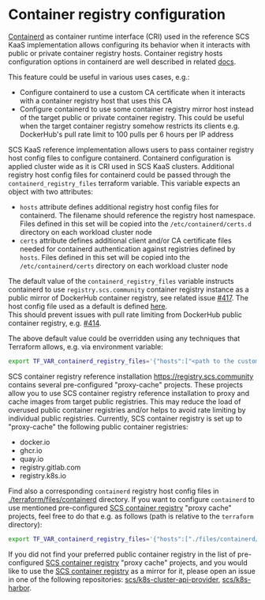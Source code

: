 # Container registry configuration

[Containerd](https://github.com/containerd/containerd) as container runtime
interface (CRI) used in the reference SCS KaaS implementation allows configuring its
behavior when it interacts with public or private container registry hosts. Container
registry hosts configuration options in containerd are well described in related [docs](https://github.com/containerd/containerd/blob/main/docs/hosts.md).

This feature could be useful in various uses cases, e.g.:
- Configure containerd to use a custom CA certificate when it interacts with a container
registry host that uses this CA
- Configure containerd to use some container registry mirror host instead of the target public or private container registry.
This could be useful when the target container registry somehow restricts its clients e.g.
DockerHub's pull rate limit to 100 pulls per 6 hours per IP address

SCS KaaS reference implementation allows users to pass container registry host config
files to configure containerd. Containerd configuration is applied cluster wide as it
is CRI used in SCS KaaS clusters. Additional registry host config files for containerd
could be passed through the `containerd_registry_files` terraform variable. This variable
expects an object with two attributes:
- `hosts` attribute defines additional registry host config files for containerd.
The filename should reference the registry host namespace. Files defined in this set
will be copied into the `/etc/containerd/certs.d` directory on each workload cluster node
- `certs` attribute defines additional client and/or CA certificate files needed for
containerd authentication against registries defined by `hosts`. Files defined in this
set will be copied into the `/etc/containerd/certs` directory on each workload cluster node

The default value of the `containerd_registry_files` variable instructs containerd to use
`registry.scs.community` container registry instance as a public mirror of DockerHub
container registry, see related issue [#417](https://github.com/SovereignCloudStack/k8s-cluster-api-provider/issues/417).
The host config file used as a default is defined [here](https://github.com/SovereignCloudStack/k8s-cluster-api-provider/blob/1b6ef9d4c64c94bc77144a072e0309d484de54be/terraform/files/containerd/docker.io).  
This should prevent issues with pull rate limiting from DockerHub public container registry, e.g. [#414](https://github.com/SovereignCloudStack/k8s-cluster-api-provider/issues/414).

The above default value could be overridden using any techniques that Terraform allows, e.g.
via environment variable:

```bash
export TF_VAR_containerd_registry_files='{"hosts":["<path to the custom container registry host config>"], "certs":["<path to the custom CA or client certificate>"]}'
```

SCS container registry reference installation https://registry.scs.community contains 
several pre-configured "proxy-cache" projects. These projects allow you to use SCS 
container registry reference installation to proxy and cache images from target public
registries. This may reduce the load of overused public container registries and/or helps
to avoid rate limiting by individual public registries. 
Currently, SCS container registry is set up to "proxy-cache" the following public container registries:
- docker.io
- ghcr.io
- quay.io
- registry.gitlab.com
- registry.k8s.io

Find also a corresponding `containerd` registry host config files in [./terraform/files/containerd](https://github.com/SovereignCloudStack/k8s-cluster-api-provider/tree/4dce164044a13b35a83690540088db2cd8457a8a/terraform/files/containerd)
directory. If you want to configure `containerd` to use mentioned pre-configured [SCS container registry](https://registry.scs.community)
"proxy cache" projects, feel free to do that e.g. as follows (path is relative to the `terraform` directory):

```bash
export TF_VAR_containerd_registry_files='{"hosts":["./files/containerd/docker.io", "./files/containerd/ghcr.io", "./files/containerd/quay.io", "./files/containerd/registry.gitlab.com", "./files/containerd/registry.k8s.io" ]}'
```

If you did not find your preferred public container registry in the list of pre-configured
[SCS container registry](https://registry.scs.community) "proxy cache" projects, and you would like to use the [SCS container registry](https://registry.scs.community)
as a mirror for it, please open an issue in one of the following repositories: [scs/k8s-cluster-api-provider](https://github.com/SovereignCloudStack/k8s-cluster-api-provider),
[scs/k8s-harbor](https://github.com/SovereignCloudStack/k8s-harbor).
